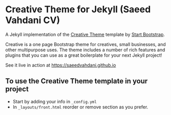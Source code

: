 # Creative Theme for Jekyll (Saeed Vahdani CV)

A Jekyll implementation of the [Creative Theme](http://startbootstrap.com/template-overviews/creative/) template by [Start Bootstrap](http://startbootstrap.com). 

Creative is a one page Bootstrap theme for creatives, small businesses, and other multipurpose uses.
The theme includes a number of rich features and plugins that you can use as a great boilerplate for your next Jekyll project!

See it live in action at <https://saeedvahdani.github.io>

## To use the Creative Theme template in your project

- Start by adding your info in `_config.yml`
- In `_layouts/front.html` reorder or remove section as you prefer.
